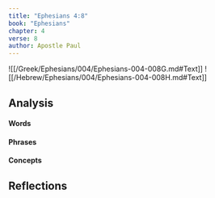 ```yaml
---
title: "Ephesians 4:8"
book: "Ephesians"
chapter: 4
verse: 8
author: Apostle Paul
---
```

![[/Greek/Ephesians/004/Ephesians-004-008G.md#Text]]
![[/Hebrew/Ephesians/004/Ephesians-004-008H.md#Text]]

## Analysis

#### Words

#### Phrases

#### Concepts

## Reflections
